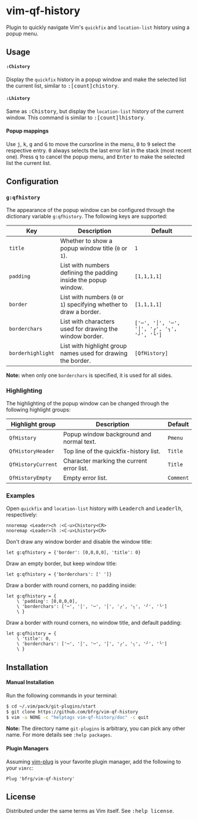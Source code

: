 # vim-qf-history

Plugin to quickly navigate Vim's `quickfix` and `location-list` history using a
popup menu.


## Usage

#### `:Chistory`

Display the `quickfix` history in a popup window and make the selected list the
current list, similar to <kbd>:[count]chistory</kbd>.

#### `:Lhistory`

Same as <kbd>:Chistory</kbd>, but display the `location-list` history of the
current window. This command is similar to <kbd>:[count]lhistory</kbd>.

#### Popup mappings

Use <kbd>j</kbd>, <kbd>k</kbd>, <kbd>g</kbd> and <kbd>G</kbd> to move the
cursorline in the menu, <kbd>0</kbd> to <kbd>9</kbd> select the respective
entry. <kbd>0</kbd> always selects the last error list in the stack (most recent
one). Press <kbd>q</kbd> to cancel the popup menu, and <kbd>Enter</kbd> to make
the selected list the current list.


## Configuration

### `g:qfhistory`

The appearance of the popup window can be configured through the dictionary
variable `g:qfhistory`. The following keys are supported:

| Key               | Description                                                         | Default                                     |
| ----------------- | ------------------------------------------------------------------- | ------------------------------------------- |
| `title`           | Whether to show a popup window title (`0` or `1`).                  | `1`                                         |
| `padding`         | List with numbers defining the padding inside the popup window.     | `[1,1,1,1]`                                 |
| `border`          | List with numbers (`0` or `1`) specifying whether to draw a border. | `[1,1,1,1]`                                 |
| `borderchars`     | List with characters used for drawing the window border.            | `['─', '│', '─', '│', '┌', '┐', '┘', '└']`  |
| `borderhighlight` | List with highlight group names used for drawing the border.        | `[QfHistory]`                               |

**Note:** when only one `borderchars` is specified, it is used for all sides.

### Highlighting

The highlighting of the popup window can be changed through the following
highlight groups:

| Highlight group     | Description                               | Default   |
| ------------------- | ----------------------------------------- | --------- |
| `QfHistory`         | Popup window background and normal text.  | `Pmenu`   |
| `QfHistoryHeader`   | Top line of the quickfix-history list.    | `Title`   |
| `QfHistoryCurrent`  | Character marking the current error list. | `Title`   |
| `QfHistoryEmpty`    | Empty error list.                         | `Comment` |

### Examples

Open `quickfix` and `location-list` history with
<kbd>Leader</kbd><kbd>c</kbd><kbd>h</kbd> and
<kbd>Leader</kbd><kbd>l</kbd><kbd>h</kbd>, respectively:
```vim
nnoremap <Leader>ch :<C-u>Chistory<CR>
nnoremap <Leader>lh :<C-u>Lhistory<CR>
```

Don't draw any window border and disable the window title:
```vim
let g:qfhistory = {'border': [0,0,0,0], 'title': 0}
```

Draw an empty border, but keep window title:
```vim
let g:qfhistory = {'borderchars': [' ']}
```

Draw a border with round corners, no padding inside:
```vim
let g:qfhistory = {
    \ 'padding': [0,0,0,0],
    \ 'borderchars': ['─', '│', '─', '│', '╭', '╮', '╯', '╰']
    \ }
```

Draw a border with round corners, no window title, and default padding:
```vim
let g:qfhistory = {
    \ 'title': 0,
    \ 'borderchars': ['─', '│', '─', '│', '╭', '╮', '╯', '╰']
    \ }
```


## Installation

#### Manual Installation

Run the following commands in your terminal:
```bash
$ cd ~/.vim/pack/git-plugins/start
$ git clone https://github.com/bfrg/vim-qf-history
$ vim -u NONE -c "helptags vim-qf-history/doc" -c quit
```
**Note:** The directory name `git-plugins` is arbitrary, you can pick any other
name. For more details see `:help packages`.

#### Plugin Managers

Assuming [vim-plug][plug] is your favorite plugin manager, add the following to
your `vimrc`:
```vim
Plug 'bfrg/vim-qf-history'
```


## License

Distributed under the same terms as Vim itself. See <kbd>:help license</kbd>.

[plug]: https://github.com/junegunn/vim-plug
